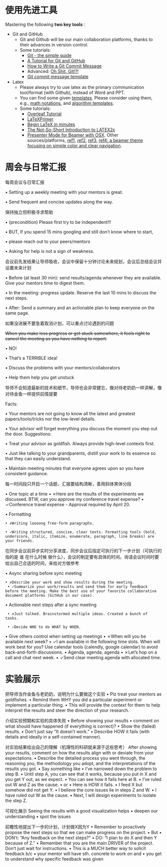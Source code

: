 # 使用先进工具
Mastering the following **two key tools** :
- Git and GitHub
    - Git and Github will be our main collaboration platforms, thanks to their advances in version control.
    - Some tutorials:
        - [Git - the simple guide](https://rogerdudler.github.io/git-guide/)
        - [A Tutorial for Git and GitHub](https://www.ifi.uzh.ch/dam/jcr:ff780599-d5e2-4d05-b923-1c333cbf2842/A%20Tutorial%20for%20GitHub.pdf)
        - [How to Write a Git Commit Message](https://cbea.ms/git-commit/)
        - Advanced: [Oh Shit, Git!?!](https://ohshitgit.com/zh)
        - [Git commit message template](https://github.com/joelparkerhenderson/git-commit-message)
- Latex
    - Please always try to use latex as the primary communication tool/format (with Github), instead of Word and PPT.
    - You can find some given [templates](https://github.com/LINs-lab/lab_internal_guides/tree/main/lab_templates). Please consider using them, e.g., [math notations](https://github.com/LINs-lab/lab_internal_guides/blob/main/lab_templates/latex_paper_submission/neurips2022/configuration/lins_macros.tex), and [algorithm templates](https://github.com/LINs-lab/lab_internal_guides/blob/main/lab_templates/latex_paper_submission/neurips2022/configuration/lins_algo.tex).
    - Some tutorials:
        - [Overleaf Tutorial](https://www.overleaf.com/learn/latex/Tutorials)
        - [LaTeXPrimer](https://www.maths.tcd.ie/~dwilkins/LaTeXPrimer/)
        - [Begin LaTeX in minutes](https://github.com/luong-komorebi/Begin-Latex-in-minutes)
        - [The Not-So-Short Introduction to LATEX2ε](http://www.ptep-online.com/ctan/lshort_chinese.pdf)
        - [Presenter Mode for Beamer with OSX](http://iihm.imag.fr/blanch/software/osx-presentation/). Other sources/platforms, [ref1](https://github.com/Cimbali/pympress), [ref2](https://github.com/stiglers-eponym/BeamerPresenter), [ref3](https://github.com/pdfpc/pdfpc), [ref4: a beamer theme focusing on simple color and clear navigation](https://github.com/zbowang/BeamerTheme).

# 周会与日常汇报
每周会议与日常汇报

• Setting up a weekly meeting with your mentors is great.

• Send frequent and concise updates along the way.

保持独立但积极寻求帮助

• (precondition) Please first try to be independent!!!

• BUT, If you spend 15 mins googling and still don’t know where to start,

• please reach out to your peers/mentors

• Asking for help is not a sign of weakness.

会议前先发结果让导师吸收，会议中保留十分钟讨论未来规划，会议后总结会议并设置未来计划

• Before (at least 30 min): send results/agenda whenever they are available. Give your mentors time to digest them.

• In the meeting: progress update. Reserve the last 10 mins to discuss the next steps.

• After: Send a summary and an actionable plan to keep everyone on the same page.


如果没进展不要急着取消计划，可以重点讨论遇到的问题

~~When you make less progress or get stuck somewhere, it feels right to cancel the meeting as you have nothing to report.~~ 

• NO! 

• That’s a TERRIBLE idea!

• Discuss the problems with your mentors/collaborators

• Help them help you get unstuck



导师不会知道最新的技术和细节，导师也会非常健忘，像对待老奶奶一样讲解，像对待金鱼一样提供前情提要

Facts:

• Your mentors are not going to know all the latest and greatest papers/tools/tricks nor the low-level details.

• Your advisor will forget everything you discuss the moment you step out the door. 
Suggestions: 

• Treat your advisor as goldfish. Always provide high-level contexts first. 

• Just like talking to your grandparents, distill your work to its essence so that they can easily understand.

• Maintain meeting minutes that everyone agrees upon so you have consistent guidance.



每一时间段只开启一个话题，汇报要结构清晰，善用斜体黑体分段

• One topic at a time 
	• ✗Here are the results of the experiments we discussed. BTW, can you approve my conference travel expense?
	• ✓Conference travel expense - Approval required by April 20.
	
• Formatting 
	
	• ✗Writing loooong free-form paragraphs. 
	
	• ✓Writing structured, concise, clear texts. Formatting tools (bold, underscore, italic, itemize, enumerate, paragraph, line breaks) are your friends.


在同步会议前异步实时分享进度，同步会议后指定可执行的下一步计划（可执行的指的是 谁 在什么时候 做什么），会议的制定要有具体的时间。询请会议时间时要给出自己合适的时间，来给对方做参考

• Async sharing before sync meeting 


	• ✗Describe your work and show results during the meeting.
	 • ✓Summarize your work/results and send them for early feedback before the meeting. Make the best use of your favorite collaborative document platforms (GitHub in our case). 
	 
 • Actionable next steps after a sync meeting
  
	 • ✗Just talked. Brainstormed multiple ideas. Created a bunch of tasks.
	  
	 • ✓Decide WHO to do WHAT by WHEN. 
	 
 • Give others control when setting up meetings 
	 • ✗When will you be available next week? 
	 • ✓I am available in the following time slots. When will work best for you? Use calendar tools (calendly, google calendar) to avoid back-and-forth discussions. 
 • Agenda, agenda, agenda 
	 • ✗Let’s hop on a call and chat next week. 
	 • ✓Send clear meeting agenda with allocated time.


# 实验展示

把导师当作金鱼与老奶奶，说明为什么要做这个实验
• Plz treat your mentors as goldfishes.
• Remind them WHY you did a particular experiment or implement a particular thing.
• This will provide the context for them to help interpret the results and steer the direction of your research.

介绍实验预期和实验的具体失败
• Before showing your results
• comment on what should have happened (if everything is correct)?
• Show the (failed) results. 
• Don’t just say “It doesn’t work.”
• Describe HOW it fails (with details and ideally in a self-contained manner).

对实验结果给出自己的理解（机理性的科研就来源于这些思考）
After showing your results, comment on how the results align with or deviate from your expectations.
• Describe the detailed process you went through, the reasoning you, the methodology you adopt, and the interpretations of the results you got. 
• Say something like 
	• I’ve narrowed down the problem to step B.
	• Until step A, you can see that it works, because you put in X and you get Y out, as we expect.
	• You can see how it fails here at B.
	• I’ve ruled out W and Z as the cause.
• or
	• Here is HOW it fails.
	• I feed X but somehow did not get Y.
	• I believe the core issues lie in steps Z and W.
	• I have ruled out W as the cause.
	• Next, I will design experiments to isolate the step Z.

可视化展示
Seeing the results with a good visualization helps
	• deepen our understanding 
	• spot the issues


前瞻性地提出下一步的计划，计划做X因为Y
• Remember to proactively propose the next steps so that we can make progress on the project. 
• But 
	• DON’t: “Any feedback on the next steps?” 
	• DO: “I plan to do X and then Y because of Z.” 
• Remember that you are the main DRIVER of the project. Don’t just wait for instructions.
• This is a MUCH better way to solicit feedback b/c 
	• your mentor will have sth. concrete to work on and
	• you get to understand why specific feedback was given